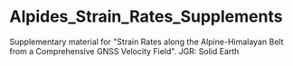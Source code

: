 # Alpides_Strain_Rates_Supplements
Supplementary material for "Strain Rates along the Alpine-Himalayan Belt from a Comprehensive GNSS Velocity Field". JGR: Solid Earth
